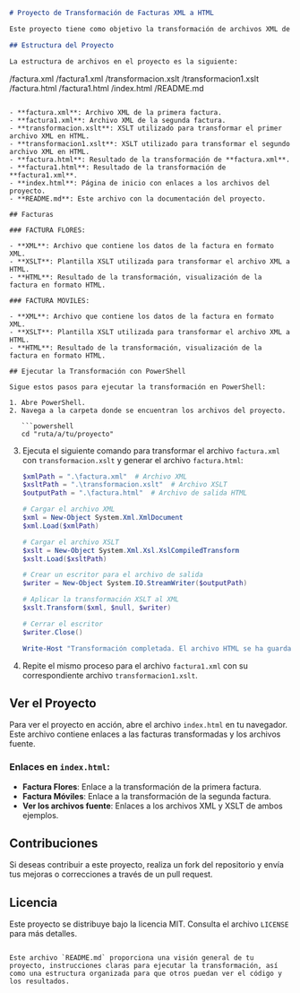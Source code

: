 ```markdown
# Proyecto de Transformación de Facturas XML a HTML

Este proyecto tiene como objetivo la transformación de archivos XML de facturas en formato HTML utilizando archivos XSLT. Los archivos XSLT permiten personalizar la estructura del HTML de salida a partir de los datos del XML.

## Estructura del Proyecto

La estructura de archivos en el proyecto es la siguiente:

```
/factura.xml
/factura1.xml
/transformacion.xslt
/transformacion1.xslt
/factura.html
/factura1.html
/index.html
/README.md
```

- **factura.xml**: Archivo XML de la primera factura.
- **factura1.xml**: Archivo XML de la segunda factura.
- **transformacion.xslt**: XSLT utilizado para transformar el primer archivo XML en HTML.
- **transformacion1.xslt**: XSLT utilizado para transformar el segundo archivo XML en HTML.
- **factura.html**: Resultado de la transformación de **factura.xml**.
- **factura1.html**: Resultado de la transformación de **factura1.xml**.
- **index.html**: Página de inicio con enlaces a los archivos del proyecto.
- **README.md**: Este archivo con la documentación del proyecto.

## Facturas

### FACTURA FLORES:

- **XML**: Archivo que contiene los datos de la factura en formato XML.
- **XSLT**: Plantilla XSLT utilizada para transformar el archivo XML a HTML.
- **HTML**: Resultado de la transformación, visualización de la factura en formato HTML.

### FACTURA MOVILES:

- **XML**: Archivo que contiene los datos de la factura en formato XML.
- **XSLT**: Plantilla XSLT utilizada para transformar el archivo XML a HTML.
- **HTML**: Resultado de la transformación, visualización de la factura en formato HTML.

## Ejecutar la Transformación con PowerShell

Sigue estos pasos para ejecutar la transformación en PowerShell:

1. Abre PowerShell.
2. Navega a la carpeta donde se encuentran los archivos del proyecto.
   
   ```powershell
   cd "ruta/a/tu/proyecto"
   ```

3. Ejecuta el siguiente comando para transformar el archivo `factura.xml` con `transformacion.xslt` y generar el archivo `factura.html`:

   ```powershell
   $xmlPath = ".\factura.xml"  # Archivo XML
   $xsltPath = ".\transformacion.xslt"  # Archivo XSLT
   $outputPath = ".\factura.html"  # Archivo de salida HTML

   # Cargar el archivo XML
   $xml = New-Object System.Xml.XmlDocument
   $xml.Load($xmlPath)

   # Cargar el archivo XSLT
   $xslt = New-Object System.Xml.Xsl.XslCompiledTransform
   $xslt.Load($xsltPath)

   # Crear un escritor para el archivo de salida
   $writer = New-Object System.IO.StreamWriter($outputPath)

   # Aplicar la transformación XSLT al XML
   $xslt.Transform($xml, $null, $writer)

   # Cerrar el escritor
   $writer.Close()

   Write-Host "Transformación completada. El archivo HTML se ha guardado en: $outputPath"
   ```

4. Repite el mismo proceso para el archivo `factura1.xml` con su correspondiente archivo `transformacion1.xslt`.

## Ver el Proyecto

Para ver el proyecto en acción, abre el archivo `index.html` en tu navegador. Este archivo contiene enlaces a las facturas transformadas y los archivos fuente.

### Enlaces en `index.html`:

- **Factura Flores**: Enlace a la transformación de la primera factura.
- **Factura Móviles**: Enlace a la transformación de la segunda factura.
- **Ver los archivos fuente**: Enlaces a los archivos XML y XSLT de ambos ejemplos.

## Contribuciones

Si deseas contribuir a este proyecto, realiza un fork del repositorio y envía tus mejoras o correcciones a través de un pull request.

## Licencia

Este proyecto se distribuye bajo la licencia MIT. Consulta el archivo `LICENSE` para más detalles.
```

Este archivo `README.md` proporciona una visión general de tu proyecto, instrucciones claras para ejecutar la transformación, así como una estructura organizada para que otros puedan ver el código y los resultados.
